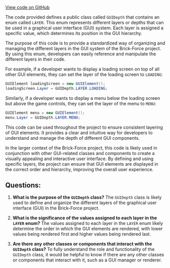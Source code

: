 [View code on GitHub](https://github.com/TieHaxJan/Brick-Force/Assembly-CSharp\GUIDepth.cs)

The code provided defines a public class called `GUIDepth` that contains an enum called `LAYER`. This enum represents different layers or depths that can be used in a graphical user interface (GUI) system. Each layer is assigned a specific value, which determines its position in the GUI hierarchy.

The purpose of this code is to provide a standardized way of organizing and managing the different layers in the GUI system of the Brick-Force project. By using this enum, developers can easily reference and manipulate the different layers in their code.

For example, if a developer wants to display a loading screen on top of all other GUI elements, they can set the layer of the loading screen to `LOADING`:

```csharp
GUIElement loadingScreen = new GUIElement();
loadingScreen.Layer = GUIDepth.LAYER.LOADING;
```

Similarly, if a developer wants to display a menu below the loading screen but above the game controls, they can set the layer of the menu to `MENU`:

```csharp
GUIElement menu = new GUIElement();
menu.Layer = GUIDepth.LAYER.MENU;
```

This code can be used throughout the project to ensure consistent layering of GUI elements. It provides a clear and intuitive way for developers to understand and manage the depth of different GUI components.

In the larger context of the Brick-Force project, this code is likely used in conjunction with other GUI-related classes and components to create a visually appealing and interactive user interface. By defining and using specific layers, the project can ensure that GUI elements are displayed in the correct order and hierarchy, improving the overall user experience.
## Questions: 
 1. **What is the purpose of the `GUIDepth` class?**
The `GUIDepth` class is likely used to define and organize the different layers of the graphical user interface (GUI) in the Brick-Force project.

2. **What is the significance of the values assigned to each layer in the `LAYER` enum?**
The values assigned to each layer in the `LAYER` enum likely determine the order in which the GUI elements are rendered, with lower values being rendered first and higher values being rendered last.

3. **Are there any other classes or components that interact with the `GUIDepth` class?**
To fully understand the role and functionality of the `GUIDepth` class, it would be helpful to know if there are any other classes or components that interact with it, such as a GUI manager or renderer.